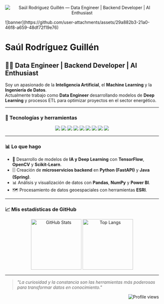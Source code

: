 <!-- Banner -->
<p align="center">
  <img src="banner![banner-dark](https://github.com/user-attachments/assets/f215c90b-9e3c-4950-9628-c0c30f0766e4).svg" alt="Saúl Rodríguez Guillén — Data Engineer | Backend Developer | AI Enthusiast" />
</p>![banner](https://github.com/user-attachments/assets/29a882b3-21a0-46f8-a659-48df72f19e76)


# Saúl Rodríguez Guillén

## 🧑‍💻 Data Engineer | Backend Developer | AI Enthusiast  
Soy un apasionado de la **Inteligencia Artificial**, el **Machine Learning** y la **Ingeniería de Datos**.  
Actualmente trabajo como **Data Engineer** desarrollando modelos de **Deep Learning** y procesos ETL para optimizar proyectos en el sector energético.

---

### 🚀 Tecnologías y herramientas
<div align="center">
  <img src="https://img.shields.io/badge/Python-3776AB?logo=python&logoColor=white" />
  <img src="https://img.shields.io/badge/TensorFlow-FF6F00?logo=tensorflow&logoColor=white" />
  <img src="https://img.shields.io/badge/OpenCV-5C3EE8?logo=opencv&logoColor=white" />
  <img src="https://img.shields.io/badge/Java-007396?logo=java&logoColor=white" />
  <img src="https://img.shields.io/badge/Spring-6DB33F?logo=spring&logoColor=white" />
  <img src="https://img.shields.io/badge/PostgreSQL-4169E1?logo=postgresql&logoColor=white" />
  <img src="https://img.shields.io/badge/Docker-2496ED?logo=docker&logoColor=white" />
  <img src="https://img.shields.io/badge/FastAPI-009688?logo=fastapi&logoColor=white" />
  <img src="https://img.shields.io/badge/Power%20BI-F2C811?logo=powerbi&logoColor=black" />
</div>

---

### 📊 Lo que hago
- 🧠 Desarrollo de modelos de **IA y Deep Learning** con **TensorFlow**, **OpenCV** y **Scikit-Learn**.  
- 🗄 Creación de **microservicios backend** en **Python (FastAPI)** y **Java (Spring)**.  
- 📊 Análisis y visualización de datos con **Pandas**, **NumPy** y **Power BI**.  
- 🗺 Procesamiento de datos geoespaciales con herramientas **ESRI**.  

---

### 📈 Mis estadísticas de GitHub
<div align="center">
  <img height="165" src="https://github-readme-stats.vercel.app/api?username=THIONG&show_icons=true&theme=dark" alt="GitHub Stats" />
  <img height="165" src="https://github-readme-stats.vercel.app/api/top-langs/?username=THIONG&layout=compact&theme=dark" alt="Top Langs" />
</div>

---

> *"La curiosidad y la constancia son las herramientas más poderosas para transformar datos en conocimiento."*  

<p align="right">
  <img src="https://komarev.com/ghpvc/?username=THIONG&label=Profile%20views&color=blue&style=flat" alt="Profile views" />
</p>
